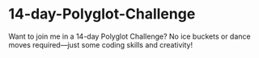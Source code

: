 # 14-day-Polyglot-Challenge
Want to join me in a 14-day Polyglot Challenge? No ice buckets or dance moves required—just some coding skills and creativity!
